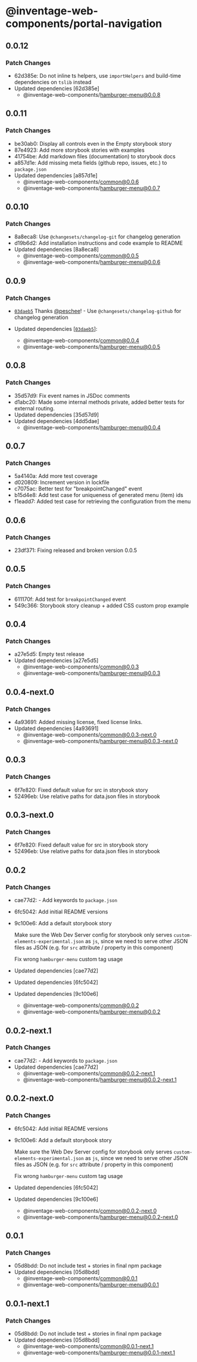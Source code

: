 # @inventage-web-components/portal-navigation

## 0.0.12

### Patch Changes

- 62d385e: Do not inline ts helpers, use `importHelpers` and build-time dependencies on `tslib` instead
- Updated dependencies [62d385e]
  - @inventage-web-components/hamburger-menu@0.0.8

## 0.0.11

### Patch Changes

- be30ab0: Display all controls even in the Empty storybook story
- 87e4923: Add more storybook stories with examples
- 41754be: Add markdown files (documentation) to storybook docs
- a857d1e: Add missing meta fields (github repo, issues, etc.) to `package.json`
- Updated dependencies [a857d1e]
  - @inventage-web-components/common@0.0.6
  - @inventage-web-components/hamburger-menu@0.0.7

## 0.0.10

### Patch Changes

- 8a8eca8: Use `@changesets/changelog-git` for changelog generation
- d19b6d2: Add installation instructions and code example to README
- Updated dependencies [8a8eca8]
  - @inventage-web-components/common@0.0.5
  - @inventage-web-components/hamburger-menu@0.0.6

## 0.0.9

### Patch Changes

- [`03daeb5`](https://github.com/inventage/web-components/commit/03daeb5978e3a7ffa37acd409b0019a2bd027d70) Thanks [@peschee](https://github.com/peschee)! - Use `@changesets/changelog-github` for changelog generation

- Updated dependencies [[`03daeb5`](https://github.com/inventage/web-components/commit/03daeb5978e3a7ffa37acd409b0019a2bd027d70)]:
  - @inventage-web-components/common@0.0.4
  - @inventage-web-components/hamburger-menu@0.0.5

## 0.0.8

### Patch Changes

- 35d57d9: Fix event names in JSDoc comments
- d1abc20: Made some internal methods private, added better tests for external routing.
- Updated dependencies [35d57d9]
- Updated dependencies [4dd5dae]
  - @inventage-web-components/hamburger-menu@0.0.4

## 0.0.7

### Patch Changes

- 5a4140a: Add more test coverage
- d020809: Increment version in lockfile
- c7075ac: Better test for "breakpointChanged" event
- b15d4e8: Add test case for uniqueness of generated menu (item) ids
- f1eadd7: Added test case for retrieving the configuration from the menu

## 0.0.6

### Patch Changes

- 23df371: Fixing released and broken version 0.0.5

## 0.0.5

### Patch Changes

- 611170f: Add test for `breakpointChanged` event
- 549c366: Storybook story cleanup + added CSS custom prop example

## 0.0.4

### Patch Changes

- a27e5d5: Empty test release
- Updated dependencies [a27e5d5]
  - @inventage-web-components/common@0.0.3
  - @inventage-web-components/hamburger-menu@0.0.3

## 0.0.4-next.0

### Patch Changes

- 4a93691: Added missing license, fixed license links.
- Updated dependencies [4a93691]
  - @inventage-web-components/common@0.0.3-next.0
  - @inventage-web-components/hamburger-menu@0.0.3-next.0

## 0.0.3

### Patch Changes

- 6f7e820: Fixed default value for src in storybook story
- 52496eb: Use relative paths for data.json files in storybook

## 0.0.3-next.0

### Patch Changes

- 6f7e820: Fixed default value for src in storybook story
- 52496eb: Use relative paths for data.json files in storybook

## 0.0.2

### Patch Changes

- cae77d2: - Add keywords to `package.json`
- 6fc5042: Add initial README versions
- 9c100e6: Add a default storybook story

  Make sure the Web Dev Server config for storybook only serves `custom-elements-experimental.json` as `js`, since we need to serve other JSON files as JSON (e.g. for `src` attribute / property in this component)

  Fix wrong `hamburger-menu` custom tag usage

- Updated dependencies [cae77d2]
- Updated dependencies [6fc5042]
- Updated dependencies [9c100e6]
  - @inventage-web-components/common@0.0.2
  - @inventage-web-components/hamburger-menu@0.0.2

## 0.0.2-next.1

### Patch Changes

- cae77d2: - Add keywords to `package.json`
- Updated dependencies [cae77d2]
  - @inventage-web-components/common@0.0.2-next.1
  - @inventage-web-components/hamburger-menu@0.0.2-next.1

## 0.0.2-next.0

### Patch Changes

- 6fc5042: Add initial README versions
- 9c100e6: Add a default storybook story

  Make sure the Web Dev Server config for storybook only serves `custom-elements-experimental.json` as `js`, since we need to serve other JSON files as JSON (e.g. for `src` attribute / property in this component)

  Fix wrong `hamburger-menu` custom tag usage

- Updated dependencies [6fc5042]
- Updated dependencies [9c100e6]
  - @inventage-web-components/common@0.0.2-next.0
  - @inventage-web-components/hamburger-menu@0.0.2-next.0

## 0.0.1

### Patch Changes

- 05d8bdd: Do not include test + stories in final npm package
- Updated dependencies [05d8bdd]
  - @inventage-web-components/common@0.0.1
  - @inventage-web-components/hamburger-menu@0.0.1

## 0.0.1-next.1

### Patch Changes

- 05d8bdd: Do not include test + stories in final npm package
- Updated dependencies [05d8bdd]
  - @inventage-web-components/common@0.0.1-next.1
  - @inventage-web-components/hamburger-menu@0.0.1-next.1

